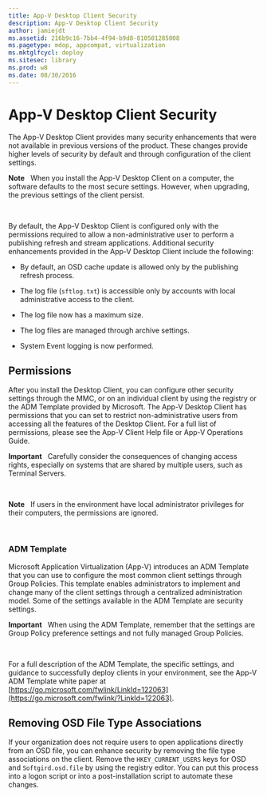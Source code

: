 ```yaml
---
title: App-V Desktop Client Security
description: App-V Desktop Client Security
author: jamiejdt
ms.assetid: 216b9c16-7bb4-4f94-b9d8-810501285008
ms.pagetype: mdop, appcompat, virtualization
ms.mktglfcycl: deploy
ms.sitesec: library
ms.prod: w8
ms.date: 08/30/2016
---
```



# App-V Desktop Client Security


The App-V Desktop Client provides many security enhancements that were not available in previous versions of the product. These changes provide higher levels of security by default and through configuration of the client settings.

**Note**  
When you install the App-V Desktop Client on a computer, the software defaults to the most secure settings. However, when upgrading, the previous settings of the client persist.

 

By default, the App-V Desktop Client is configured only with the permissions required to allow a non-administrative user to perform a publishing refresh and stream applications. Additional security enhancements provided in the App-V Desktop Client include the following:

-   By default, an OSD cache update is allowed only by the publishing refresh process.

-   The log file (`sftlog.txt`) is accessible only by accounts with local administrative access to the client.

-   The log file now has a maximum size.

-   The log files are managed through archive settings.

-   System Event logging is now performed.

## Permissions


After you install the Desktop Client, you can configure other security settings through the MMC, or on an individual client by using the registry or the ADM Template provided by Microsoft. The App-V Desktop Client has permissions that you can set to restrict non-administrative users from accessing all the features of the Desktop Client. For a full list of permissions, please see the App-V Client Help file or App-V Operations Guide.

**Important**  
Carefully consider the consequences of changing access rights, especially on systems that are shared by multiple users, such as Terminal Servers.

 

**Note**  
If users in the environment have local administrator privileges for their computers, the permissions are ignored.

 

### ADM Template

Microsoft Application Virtualization (App-V) introduces an ADM Template that you can use to configure the most common client settings through Group Policies. This template enables administrators to implement and change many of the client settings through a centralized administration model. Some of the settings available in the ADM Template are security settings.

**Important**  
When using the ADM Template, remember that the settings are Group Policy preference settings and not fully managed Group Policies.

 

For a full description of the ADM Template, the specific settings, and guidance to successfully deploy clients in your environment, see the App-V ADM Template white paper at [https://go.microsoft.com/fwlink/LinkId=122063](https://go.microsoft.com/fwlink/?LinkId=122063).

## Removing OSD File Type Associations


If your organization does not require users to open applications directly from an OSD file, you can enhance security by removing the file type associations on the client. Remove the `HKEY_CURRENT_USERS` keys for OSD and `Softgird.osd.file` by using the registry editor. You can put this process into a logon script or into a post-installation script to automate these changes.

 

 





